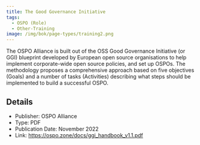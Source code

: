 ```yaml
---
title: The Good Governance Initiative
tags: 
  - OSPO (Role)
  - Other-Training
image: /img/bok/page-types/training2.png
---
```


The OSPO Alliance is built out of the OSS Good Governance Initiative (or GGI) blueprint developed by European open source organisations to help implement corporate-wide open source policies, and set up OSPOs. The methodology proposes a comprehensive approach based on five objectives (Goals) and a number of tasks (Activities) describing what steps should be implemented to build a successful OSPO.

## Details

- Publisher: OSPO Alliance
- Type: PDF
- Publication Date: November 2022
- Link: https://ospo.zone/docs/ggi_handbook_v1.1.pdf
